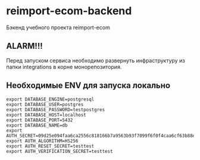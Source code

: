 # reimport-ecom-backend
Бэкенд учебного проекта reimport-ecom

## ALARM!!!
Перед запуском сервиса необходимо развернуть инфраструктуру
из папки integrations в корне монорепозитория.

## Необходимые ENV для запуска локально
```shell
export DATABASE_ENGINE=postgresql
export DATABASE_USER=postgres
export DATABASE_PASSWORD=testpostgres
export DATABASE_HOST=localhost
export DATABASE_PORT=5432
export DATABASE_NAME=db
export AUTH_SECRET=09d25e094faa6ca2556c818166b7a9563b93f7099f6f0f4caa6cf63b88e8d3e7
export AUTH_ALGORITHM=HS256
export AUTH_RESET_SECRET=testtest
export AUTH_VERIFICATION_SECRET=testtest
```
